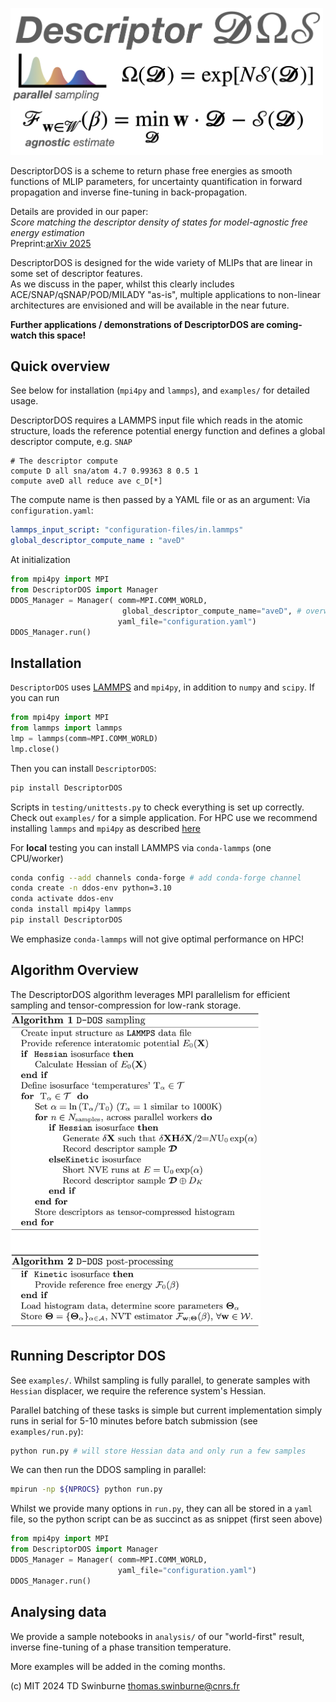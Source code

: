 <img src="https://raw.githubusercontent.com/tomswinburne/DescriptorDOS/refs/heads/main/figures/cover-image.png" width=500></img>

DescriptorDOS is a scheme to return phase free energies as smooth functions of MLIP parameters,
for uncertainty quantification in forward propagation and inverse fine-tuning in back-propagation.

Details are provided in our paper:<br>
*Score matching the descriptor density of states for model-agnostic free energy estimation*<br>
Preprint:[arXiv 2025](https://arxiv.org/abs/2502.18191)<br>

DescriptorDOS is designed for the wide variety of MLIPs that are linear in some set of descriptor features.  
As we discuss in the paper, whilst this clearly includes ACE/SNAP/qSNAP/POD/MILADY "as-is", multiple
applications to non-linear architectures are envisioned and will be available in the near future. 

**Further applications / demonstrations of DescriptorDOS are coming- watch this space!**


## Quick overview
See below for installation (`mpi4py` and `lammps`), and `examples/` for detailed usage. 

DescriptorDOS requires a LAMMPS input file which reads in the atomic structure, 
loads the reference potential energy function and defines a global descriptor compute, 
e.g. `SNAP`
```
# The descriptor compute
compute D all sna/atom 4.7 0.99363 8 0.5 1
compute aveD all reduce ave c_D[*]
```
The compute name is then passed by a YAML file or as an argument:
Via `configuration.yaml`:
```yaml
lammps_input_script: "configuration-files/in.lammps"
global_descriptor_compute_name : "aveD"
```
At initialization
```python
from mpi4py import MPI
from DescriptorDOS import Manager 
DDOS_Manager = Manager( comm=MPI.COMM_WORLD,
                         global_descriptor_compute_name="aveD", # overwrites YAML
                        yaml_file="configuration.yaml")
DDOS_Manager.run()
```

## Installation
`DescriptorDOS` uses <a href="https://docs.lammps.org/Python_head.html" target="_new">LAMMPS</a> and `mpi4py`,
in addition to `numpy` and `scipy`. If you can run
```python
from mpi4py import MPI
from lammps import lammps
lmp = lammps(comm=MPI.COMM_WORLD)
lmp.close()
```
Then you can install `DescriptorDOS`:
```bash
pip install DescriptorDOS
```
Scripts in `testing/unittests.py` to check everything is set up correctly.
Check out `examples/` for a simple application.
For HPC use we recommend installing `lammps` and `mpi4py` as described <a href="https://docs.lammps.org/Python_head.html" target="_new">here</a>

For **local** testing you can install LAMMPS via `conda-lammps` (one CPU/worker)
```bash
conda config --add channels conda-forge # add conda-forge channel
conda create -n ddos-env python=3.10 
conda activate ddos-env 
conda install mpi4py lammps
pip install DescriptorDOS
```
We emphasize `conda-lammps` will not give optimal performance on HPC!

## Algorithm Overview
The DescriptorDOS algorithm leverages MPI parallelism for efficient sampling and tensor-compression for low-rank storage. <br>
<img src="https://raw.githubusercontent.com/tomswinburne/DescriptorDOS/refs/heads/main/figures/algorithm.png" width=400></img>

## Running Descriptor DOS
See `examples/`. Whilst sampling is fully parallel, to generate samples with `Hessian` displacer, 
we require the reference system's Hessian. 

Parallel batching of these tasks is simple but current implementation simply runs in 
serial for 5-10 minutes before batch submission (see `examples/run.py`):
```bash
python run.py # will store Hessian data and only run a few samples
```

We can then run the DDOS sampling in parallel:
```bash
mpirun -np ${NPROCS} python run.py
```

Whilst we provide many options in `run.py`, they can all be stored in a `yaml` file,
so the python script can be as succinct as as snippet (first seen above)
```python
from mpi4py import MPI
from DescriptorDOS import Manager 
DDOS_Manager = Manager( comm=MPI.COMM_WORLD,
                        yaml_file="configuration.yaml")
DDOS_Manager.run()
```

## Analysing data
We provide a sample notebooks in `analysis/` of our "world-first" result, inverse fine-tuning of a phase transition temperature. 

More examples will be added in the coming months. 

(c) MIT 2024 TD Swinburne thomas.swinburne@cnrs.fr

